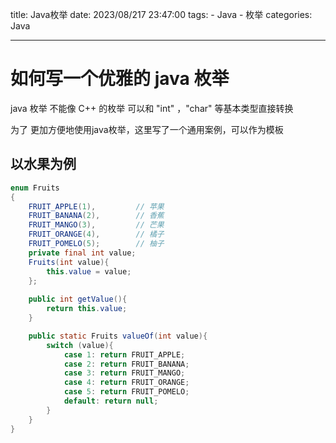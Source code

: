 title: Java枚举
date: 2023/08/217 23:47:00
tags: 
    - Java
    - 枚举
categories: Java

---
# 如何写一个优雅的 java 枚举

java 枚举 不能像 C++ 的枚举 可以和 "int" ，"char" 等基本类型直接转换 

为了 更加方便地使用java枚举，这里写了一个通用案例，可以作为模板

## 以水果为例

```java
enum Fruits
{
    FRUIT_APPLE(1),         // 苹果
    FRUIT_BANANA(2),        // 香蕉
    FRUIT_MANGO(3),         // 芒果
    FRUIT_ORANGE(4),        // 橘子
    FRUIT_POMELO(5);        // 柚子
    private final int value;
    Fruits(int value){
        this.value = value;
    };
    
    public int getValue(){
        return this.value;
    }

    public static Fruits valueOf(int value){
        switch (value){
            case 1: return FRUIT_APPLE;
            case 2: return FRUIT_BANANA;
            case 3: return FRUIT_MANGO;
            case 4: return FRUIT_ORANGE;
            case 5: return FRUIT_POMELO;
            default: return null;
        }
    }
}
```

